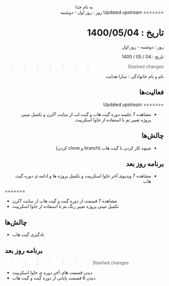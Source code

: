 <div dir="rtl" align="center">
به نام خدا
</div>
<div dir="rtl" align="right">
<<<<<<< Updated upstream
روز : روز اول - دوشنبه

تاریخ : 1400/05/04
=======
روز : دوشنبه - روز اول

تاریخ : 04 / 05 / 1400
>>>>>>> Stashed changes

نام و نام خانوادگی : سارا هدایت

## فعالیت‌ها
<<<<<<< Updated upstream
* مشاهده 7 جلسه دوره گیت هاب و گیت لب از سایت 7لرن
و تکمیل مینی پروژه تغییر تم با استفاده از جاوا اسکریپت
## چالش‌ها
* شیوه کار کردن با گیت هاب (branch  و clone کردن)
## برنامه روز بعد
* مشاهده 7 ویدیوی آخر جاوا اسکریپت و تکمیل پروژه ها
و ادامه ی دوره گیت هاب
</div>
=======

* مشاهده 7 قسمت از دوره گیت و گیت هاب از سایت 7لرن
* تکمیل مینی پروژه تغییر رنگ تم با استفاده از جاوا اسکریپت

## چالش‌ها

* یادگیری گیت هاب

## برنامه روز بعد
>>>>>>> Stashed changes

* دیدن قسمت های آخر دوره ی جاوا اسکریپت
* دیدن 6 قسمت پایانی از دوره گیت و گیت هاب

</div>
